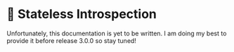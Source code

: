 # 🧪 Stateless Introspection

Unfortunately, this documentation is yet to be written. I am doing my best to provide it
before release 3.0.0 so stay tuned!
